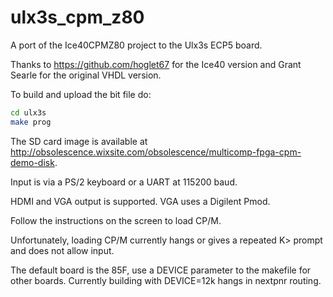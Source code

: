 # ulx3s_cpm_z80

A port of the Ice40CPMZ80 project to the Ulx3s ECP5 board.

Thanks to https://github.com/hoglet67 for the Ice40 version and Grant Searle for the original VHDL version.

To build and upload the bit file do:

```sh
cd ulx3s
make prog
```

The SD card image is available at http://obsolescence.wixsite.com/obsolescence/multicomp-fpga-cpm-demo-disk.

Input is via a PS/2 keyboard or a UART at 115200 baud.

HDMI and VGA output is supported. VGA uses a Digilent Pmod.

Follow the instructions on the screen to load CP/M.

Unfortunately, loading CP/M currently hangs or gives a repeated K> prompt and does not allow input.

The default board is the 85F, use a DEVICE parameter to the makefile for other boards. Currently building with DEVICE=12k hangs in nextpnr routing.

